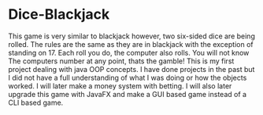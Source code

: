 # Dice-Blackjack
This game is very similar to blackjack however, two six-sided dice are being 
rolled. The rules are the same as they are in blackjack with the exception of 
standing on 17. Each roll you do, the computer also rolls. You will not know
The computers number at any point, thats the gamble! 
This is my first project dealing with java OOP concepts. I have done projects
in the past but I did not have a full understanding of what I was doing or
how the objects worked. I will later make a money system with betting. I will
also later upgrade this game with JavaFX and make a GUI based game instead of
a CLI based game. 
